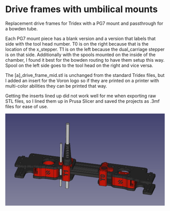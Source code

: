 # Drive frames with umbilical mounts
 Replacement drive frames for Tridex with a PG7 mount and passthrough for a bowden tube.<p>

 Each PG7 mount piece has a blank version and a version that labels that side with the tool head number. T0 is on the right because that is the location of the x_stepper. T1 is on the left because the dual_carriage stepper is on that side. Additionally with the spools mounted on the inside of the chamber, I found it best for the bowden routing to have them setup this way. Spool on the left side goes to the tool head on the right and vice versa.<p>

 The [a]_drive_frame_mid.stl is unchanged from the standard Tridex files, but I added an insert for the Voron logo so if they are printed on a printer with multi-color abilities they can be printed that way.<p>

 Getting the inserts lined up did not work well for me when exporting raw STL files, so I lined them up in Prusa Slicer and saved the projects as .3mf files for ease of use.<p>

<img width=1000 src="https://github.com/joseph-greiner/tridex_mods/blob/main/drive_frames_umbilical_mounts/images/drive_frame_umbilical.png">

